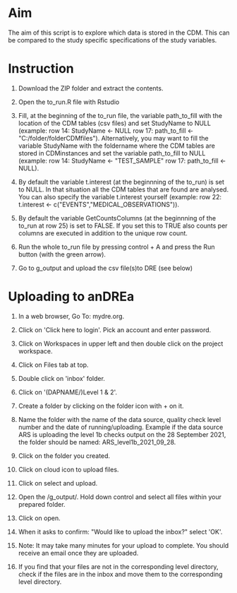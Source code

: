 # Aim
The aim of this script is to explore which data is stored in the CDM. This can be compared to the study specific specifications of the study variables.

# Instruction

1. Download the ZIP folder and extract the contents.

2. Open the to_run.R file with Rstudio

3. Fill, at the beginning of the to_run file, the variable path_to_fill with the location of the CDM tables (csv files) and set StudyName to NULL (example: row 14: StudyName <- NULL row 17: path_to_fill <- "C:/folder/folderCDMfiles"). Alternatively, you may want to fill the variable StudyName with the foldername where the CDM tables are stored in CDMinstances and set the variable path_to_fill to NULL (example: row 14: StudyName <- "TEST_SAMPLE" row 17: path_to_fill <- NULL).  

4. By default the variable t.interest (at the beginnning of the to_run) is set to NULL. In that situation all the CDM tables that are found are analysed. You can also specify the variable t.interest yourself (example: row 22: t.interest <- c("EVENTS","MEDICAL_OBSERVATIONS")).

5. By default the variable  GetCountsColumns (at the beginnning of the to_run at row 25) is set to FALSE. If you set this to TRUE also counts per columns are executed in addition to the unique row count.

6. Run the whole to_run file by pressing control + A and press the Run button (with the green arrow).

7. Go to g_output and upload the csv file(s)to DRE (see below)


# Uploading to anDREa

1.	In a web browser, Go To: mydre.org.

2.	Click on 'Click here to login'. Pick an account and enter password.

3.	Click on Workspaces in upper left and then double click on the project workspace.

4.	Click on Files tab at top.

5.	Double click on 'inbox' folder.

6.	Click on '(DAPNAME/)Level 1 & 2'.

7.	Create a folder by clicking on the folder icon with + on it.

8.	Name the folder with the name of the data source, quality check level number and the date of running/uploading. Example if the data source ARS is uploading the level 1b checks output on the 28 September 2021, the folder should be named: ARS_level1b_2021_09_28.

9.	Click on the folder you created.

10.	Click on cloud icon to upload files.

11.	Click on select and upload.

12.	Open the /g_output/. Hold down control and select all files within your prepared folder.

13.	Click on open.

14.	When it asks to confirm: "Would like to upload the inbox?" select 'OK'.

15.	Note: It may take many minutes for your upload to complete. You should receive an email once they are uploaded.

16.	If you find that your files are not in the corresponding level directory, check if the files are in the inbox and move them to the corresponding level directory.

